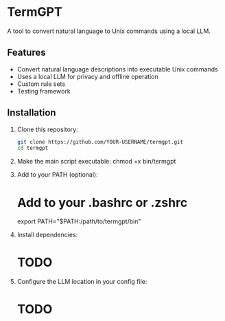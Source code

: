 # TermGPT

A tool to convert natural language to Unix commands using a local LLM.

## Features
- Convert natural language descriptions into executable Unix commands
- Uses a local LLM for privacy and offline operation
- Custom rule sets
- Testing framework

## Installation
1. Clone this repository:
   ```bash
   git clone https://github.com/YOUR-USERNAME/termgpt.git
   cd termgpt

2. Make the main script executable:
   chmod +x bin/termgpt

3. Add to your PATH (optional):
   # Add to your .bashrc or .zshrc
   export PATH="$PATH:/path/to/termgpt/bin"

4. Install dependencies:
   # TODO

5. Configure the LLM location in your config file:
   # TODO
